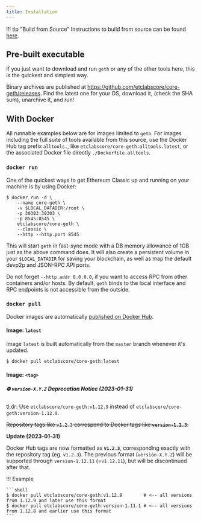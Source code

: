 ```yaml
---
title: Installation
---
```


!!! tip "Build from Source"
    Instructions to build from source can be found [here](core-geth/developers/build-from-source/).

## Pre-built executable

If you just want to download and run `geth` or any of the other tools here, this is the quickest and simplest way.

Binary archives are published at https://github.com/etclabscore/core-geth/releases. Find the latest one for your OS, download it, (check the SHA sum), unarchive it, and run!

## With Docker

All runnable examples below are for images limited to `geth`. For images including the full suite of
tools available from this source, use the Docker Hub tag prefix `alltools.`, like `etclabscore/core-geth:alltools.latest`, or the associated Docker file directly `./Dockerfile.alltools`.

### `docker run`

One of the quickest ways to get Ethereum Classic up and running on your machine is by using Docker:

```shell
$ docker run -d \
    --name core-geth \
    -v $LOCAL_DATADIR:/root \
    -p 30303:30303 \
    -p 8545:8545 \
    etclabscore/core-geth \
    --classic \
    --http --http.port 8545
```

This will start `geth` in fast-sync mode with a DB memory allowance of 1GB just as the
above command does.  It will also create a persistent volume in your `$LOCAL_DATADIR` for
saving your blockchain, as well as map the default devp2p and JSON-RPC API ports.

Do not forget `--http.addr 0.0.0.0`, if you want to access RPC from other containers
and/or hosts. By default, `geth` binds to the local interface and RPC endpoints is not
accessible from the outside.


### `docker pull`

Docker images are automatically [published on Docker Hub](https://hub.docker.com/r/etclabscore/core-geth/tags).

#### Image: `latest`

Image `latest` is built automatically from the `master` branch whenever it's updated.

```shell
$ docker pull etclabscore/core-geth:latest
```

#### Image: `<tag>`

##### ⛔ `version-X.Y.Z` Deprecation Notice (2023-01-31)

tl;dr: Use `etclabscore/core-geth:v1.12.9` instead of `etclabscore/core-geth:version-1.12.9`. 

~~Repository tags like `v1.2.3` correspond to Docker tags like __`version-1.2.3`__.~~

__Update (2023-01-31)__

Docker Hub tags are now formatted as __`v1.2.3`__, corresponding exactly with the repository tag (eg. `v1.2.3`).
The previous format (`version-X.Y.Z`) will be supported through `version-1.12.11` (=`v1.12.11`), but will be discontinued after that.

!!! Example

    ```shell
    $ docker pull etclabscore/core-geth:v1.12.9        # <-- all versions from 1.12.9 and later use this format
    $ docker pull etclabscore/core-geth:version-1.11.1 # <-- all versions from 1.12.8 and earlier use this format
    ```
